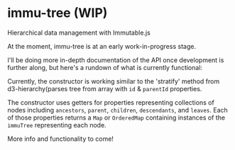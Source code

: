 # immu-tree (WIP)
Hierarchical data management with Immutable.js

At the moment, immu-tree is at an early work-in-progress stage.  

I'll be doing more in-depth documentation of the API once development is further along, but here's a rundown of what is currently functional:

Currently, the constructor is working similar to the 'stratify' method from d3-hierarchy(parses tree from array with `id` & `parentId` properties.

The constructor uses getters for properties representing collections of nodes including `ancestors`, `parent`, `children`, `descendants`, and `leaves`. Each of those properties returns a `Map` or `OrderedMap` containing instances of the `immuTree` representing each node.

More info and functionality to come!